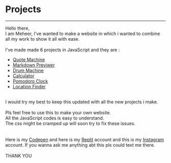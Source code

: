 # Projects
<hr>
Hello there,<br>
I am Meheer, I've wanted to make a website in which i wanted to combine all my work to show it all with ease.
<br><br>
I've made made 6 projects in JavaScript and they are :
<ul>
  <li><a href="https://codepen.io/zeus17/full/VwbPGvx">Quote Machine</a></li>
  <li><a href="https://codepen.io/zeus17/full/MWmmGRe">Markdown Previwer</a></li>
  <li><a href="https://codepen.io/zeus17/full/YzVQegM">Drum Machine</a></li>
  <li><a href="https://codepen.io/zeus17/full/rNmGZyo">Calculator</a></li>
  <li><a href="https://codepen.io/zeus17/pen/oNWqVpZ">Pomodoro Clock</a></li>
  <li><a href="https://all-my-projects.meheer007.repl.co/#f6">Location Finder</a></li>
</ul>
<br>
I would try my best to keep this updated with all the new projects i make.
<br><br>
Pls feel free to use this to make your own website.<br>
All the JavaScript codes is easy to understand.<br>
The css might be cramped up will soon try to fix these issues.<br>
<br><br>
Here is my <a href="https://codepen.io/zeus17">Codepen</a> and here is my <a href="https://replit.com/@Meheer007">Replit</a> account and this is my <a href="https://www.instagram.com/meheer_007/?hl=en">Instagram</a> account. If you wanna ask me anything abt this pls could text me there.
<br><br>
THANK YOU
